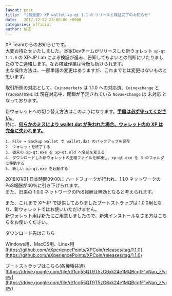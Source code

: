 ```yaml
---
layout: post
title:  "(最重要) XP wallet xp-qt 1.1.0 リリースと検証完了のお知らせ"
date:   2017-12-22 23:00:00 +0900
categories: official
author: 依田
---  
```

XP Teamからのお知らせです。  
大変お待たせいたしました。本家Devチームがリリースした新ウォレット `xp-qt 1.1.0` の XP-JP Lab による検証が進み、告知してもよいとの判断にいたりましたのでご連絡します。なお検証作業は今後も続けられます。  
主な操作方法は、一部単語の変更はありますが、これまでとは変更はないものと思います。  

取引所側の対応として、`Coinsmarkets` は 1.1.0 への対応済、`Coinexchange` と `TradeSATOSHI` は 現在対応中、閉鎖が予定されている `Novaexchange` は 未対応 となっております。  

新ウォレットへの切り替え方法はこのようになります。**<u>手順は必ず守ってください。</u>**  
特に、**<u>何らかのミスにより wallet.dat が失われた場合、ウォレット内の XP は完全に失われます。</u>**  

```  
1. File → Backup wallet で wallet.dat のバックアップを保存
2. ウォレットを終了する
3. 従来の xp-qt.exe を xp-qt.old へ名前を変える
4. ダウンロードした新ウォレットの圧縮ファイルを解凍し、xp-qt.exe を 3.のフォルダに移動する
5. 新しい xp-qt.exe を起動する
```  

2018/01/01 日本時間09:00に ハードフォークが行われ、1.1.0 ネットワークのPoS報酬が40％に引き下げられます。  
また、旧来の 1.0.0 ネットワークのPoS報酬は無効となると考えられます。  

また、これまで XP-JP で提供しておりましたブートストラップは 1.0.0用となり、新ウォレットではお使いいただけません。  
新ウォレット用は新たにご用意しましたので、新規インストールなさる方はこちらをお使いください。  

ダウンロード先はこちら  

Windows用、MacOS用、Linux用  
[https://github.com/eXperiencePoints/XPCoin/releases/tag/1.1.0](https://github.com/eXperiencePoints/XPCoin/releases/tag/1.1.0)  

ブートストラップはこちら(各機種共通)  
[https://drive.google.com/file/d/1cq55QT9T5zG6xk24e1MQBcqfF1vNap_z/view](https://drive.google.com/file/d/1cq55QT9T5zG6xk24e1MQBcqfF1vNap_z/view)  
